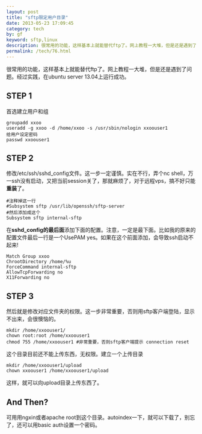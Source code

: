 ```yaml
---
layout: post
title: "sftp限定用户目录"
date: 2013-05-23 17:09:45
category: tech
by: gf
keyword: sftp,linux
description: 很常用的功能，这样基本上就能替代ftp了。网上教程一大堆，但是还是遇到了问题。经过实践，在ubuntuserver13.04上运行成功。STEP1首选建立用户和组groupaddxxoouseradd-gxx
permalink: /tech/76.html
---
```

很常用的功能，这样基本上就能替代ftp了。网上教程一大堆，但是还是遇到了问题。经过实践，在ubuntu server 13.04上运行成功。

## STEP 1 ##

首选建立用户和组

``````````
groupadd xxoo
useradd -g xxoo -d /home/xxoo -s /usr/sbin/nologin xxoouser1
给用户设定密码
passwd xxoouser1
``````````

## STEP 2 ##

修改/etc/ssh/sshd\_config文件。这一步一定谨慎。实在不行，弄个nc shell，万一ssh没有启动，又把当前session关了，那就麻烦了，对于远程vps，搞不好只能**重装**了。

``````````
#注释掉这一行
#Subsystem sftp /usr/lib/openssh/sftp-server
#然后添加成这个
Subsystem sftp internal-sftp
``````````

在**sshd\_config的最后面**添加下面的配置。注意，一定是最下面。比如我的原来的配置文件最后一行是一个UsePAM yes。如果在这个前面添加，会导致ssh启动不起来!

``````````
Match Group xxoo
ChrootDirectory /home/%u
ForceCommand internal-sftp
AllowTcpForwarding no
X11Forwarding no
``````````

## STEP 3 ##

然后就是修改对应文件夹的权限。这一步非常重要，否则用sftp客户端登陆，显示不出来，会很懊恼的。

``````````
mkdir /home/xxoouser1/
chown root:root /home/xxoouser1
chmod 755 /home/xxoouser1 #非常重要，否则sftp客户端提示 connection reset
``````````

这个目录目前还不能上传东西，无权限。建立一个上传目录

``````````
mkdir /home/xxoouser1/upload
chown xxoouser1 /home/xxoouser1/upload
``````````

这样，就可以向upload目录上传东西了。

## And Then? ##

可用用ngxin或者apache root到这个目录。autoindex一下，就可以下载了，别忘了，还可以用basic auth设置一个密码。
